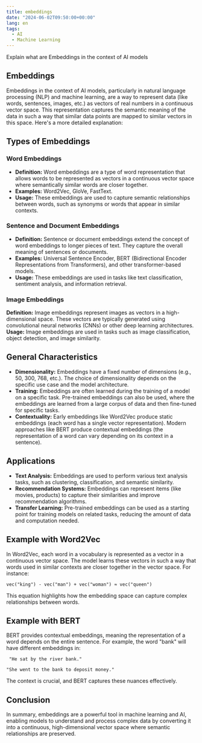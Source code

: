 ```yaml
---
title: embeddings
date: "2024-06-02T09:50:00+00:00"
lang: en
tags:
  - AI
  - Machine Learning
---
```


Explain what are Embeddings in the context of AI models

## Embeddings ##

Embeddings in the context of AI models, particularly in natural language processing (NLP) and machine learning, are a way to represent data (like words, sentences, images, etc.) as vectors of real numbers in a continuous vector space. This representation captures the semantic meaning of the data in such a way that similar data points are mapped to similar vectors in this space. Here's a more detailed explanation:

## Types of Embeddings ##

### Word Embeddings ###

* **Definition:** Word embeddings are a type of word representation that allows words to be represented as vectors in a continuous vector space where semantically similar words are closer together.
* **Examples:** Word2Vec, GloVe, FastText.
* **Usage:** These embeddings are used to capture semantic relationships between words, such as synonyms or words that appear in similar contexts.

### Sentence and Document Embeddings ###

* **Definition:** Sentence or document embeddings extend the concept of word embeddings to longer pieces of text. They capture the overall meaning of sentences or documents.
* **Examples:** Universal Sentence Encoder, BERT (Bidirectional Encoder Representations from Transformers), and other transformer-based models.
* **Usage:** These embeddings are used in tasks like text classification, sentiment analysis, and information retrieval.

### Image Embeddings ###

**Definition:** Image embeddings represent images as vectors in a high-dimensional space. These vectors are typically generated using convolutional neural networks (CNNs) or other deep learning architectures.
**Usage:** Image embeddings are used in tasks such as image classification, object detection, and image similarity.

## General Characteristics ##

* **Dimensionality:** Embeddings have a fixed number of dimensions (e.g., 50, 300, 768, etc.). The choice of dimensionality depends on the specific use case and the model architecture.
* **Training:** Embeddings are often learned during the training of a model on a specific task. Pre-trained embeddings can also be used, where the embeddings are learned from a large corpus of data and then fine-tuned for specific tasks.
* **Contextuality:** Early embeddings like Word2Vec produce static embeddings (each word has a single vector representation). Modern approaches like BERT produce contextual embeddings (the representation of a word can vary depending on its context in a sentence).

## Applications ##

* **Text Analysis:** Embeddings are used to perform various text analysis tasks, such as clustering, classification, and semantic similarity.
* **Recommendation Systems:** Embeddings can represent items (like movies, products) to capture their similarities and improve recommendation algorithms.
* **Transfer Learning:** Pre-trained embeddings can be used as a starting point for training models on related tasks, reducing the amount of data and computation needed.

## Example with Word2Vec ##

In Word2Vec, each word in a vocabulary is represented as a vector in a continuous vector space. The model learns these vectors in such a way that words used in similar contexts are closer together in the vector space. For instance:

```text
vec("king") - vec("man") + vec("woman") ≈ vec("queen")
```

This equation highlights how the embedding space can capture complex relationships between words.

## Example with BERT ##

BERT provides contextual embeddings, meaning the representation of a word depends on the entire sentence. For example, the word "bank" will have different embeddings in:

```text
 "He sat by the river bank."
```

```text
"She went to the bank to deposit money."
```

The context is crucial, and BERT captures these nuances effectively.

## Conclusion ##

In summary, embeddings are a powerful tool in machine learning and AI, enabling models to understand and process complex data by converting it into a continuous, high-dimensional vector space where semantic relationships are preserved.
